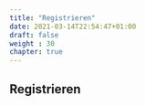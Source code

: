 ```yaml
---
title: "Registrieren"
date: 2021-03-14T22:54:47+01:00
draft: false
weight : 30
chapter: true
---
```

## Registrieren
